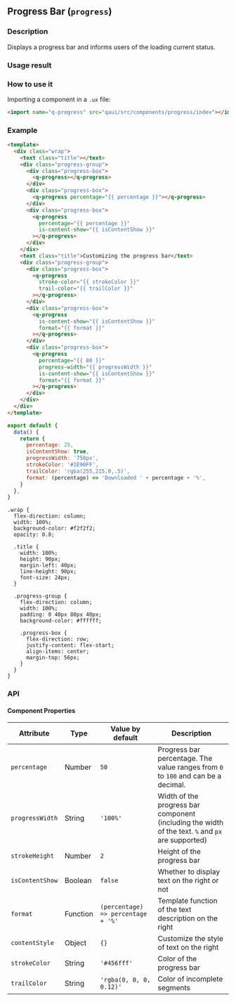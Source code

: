 ## Progress Bar (`progress`)

### Description

Displays a progress bar and informs users of the loading current status.

### Usage result

<preview url="https://quick-app-ui.glitch.me/preview/pages/progress/"/>

### How to use it

Importing a component in a `.ux` file:

```html
<import name="q-progress" src="qaui/src/components/progress/index"></import>
```

### Example

```html
<template>
  <div class="wrap">
    <text class="title"></text>
    <div class="progress-group">
      <div class="progress-box">
        <q-progress></q-progress>
      </div>
      <div class="progress-box">
        <q-progress percentage="{{ percentage }}"></q-progress>
      </div>
      <div class="progress-box">
        <q-progress
          percentage="{{ percentage }}"
          is-content-show="{{ isContentShow }}"
        ></q-progress>
      </div>
    </div>
    <text class="title">Customizing the progress bar</text>
    <div class="progress-group">
      <div class="progress-box">
        <q-progress
          stroke-color="{{ strokeColor }}"
          trail-color="{{ trailColor }}"
        ></q-progress>
      </div>
      <div class="progress-box">
        <q-progress
          is-content-show="{{ isContentShow }}"
          format="{{ format }}"
        ></q-progress>
      </div>
      <div class="progress-box">
        <q-progress
          percentage="{{ 80 }}"
          progress-width="{{ progressWidth }}"
          is-content-show="{{ isContentShow }}"
          format="{{ format }}"
        ></q-progress>
      </div>
    </div>
  </div>
</template>
```

```js
export default {
  data() {
    return {
      percentage: 25,
      isContentShow: true,
      progressWidth: '750px',
      strokeColor: '#1E90FF',
      trailColor: 'rgba(255,215,0,.5)',
      format: (percentage) => 'Downloaded ' + percentage + '%',
    }
  },
}
```

```less
.wrap {
  flex-direction: column;
  width: 100%;
  background-color: #f2f2f2;
  opacity: 0.8;

  .title {
    width: 100%;
    height: 90px;
    margin-left: 40px;
    line-height: 90px;
    font-size: 24px;
  }

  .progress-group {
    flex-direction: column;
    width: 100%;
    padding: 0 40px 80px 40px;
    background-color: #ffffff;

    .progress-box {
      flex-direction: row;
      justify-content: flex-start;
      align-items: center;
      margin-top: 56px;
    }
  }
}
```

### API

#### Component Properties

| Attribute       | Type     | Value by default                   | Description                                                                                       |
| --------------- | -------- | ---------------------------------- | ------------------------------------------------------------------------------------------------- |
| `percentage`    | Number   | `50`                               | Progress bar percentage. The value ranges from `0` to `100` and can be a decimal.                 |
| `progressWidth` | String   | `'100%'`                           | Width of the progress bar component (including the width of the text. `%` and `px` are supported) |
| `strokeHeight`  | Number   | `2`                                | Height of the progress bar                                                                        |
| `isContentShow` | Boolean  | `false`                            | Whether to display text on the right or not                                                       |
| `format`        | Function | `(percentage) => percentage + '%'` | Template function of the text description on the right                                            |
| `contentStyle`  | Object   | `{}`                               | Customize the style of text on the right                                                          |
| `strokeColor`   | String   | `'#456fff'`                        | Color of the progress bar                                                                         |
| `trailColor`    | String   | `'rgba(0, 0, 0, 0.12)'`            | Color of incomplete segments                                                                      |
